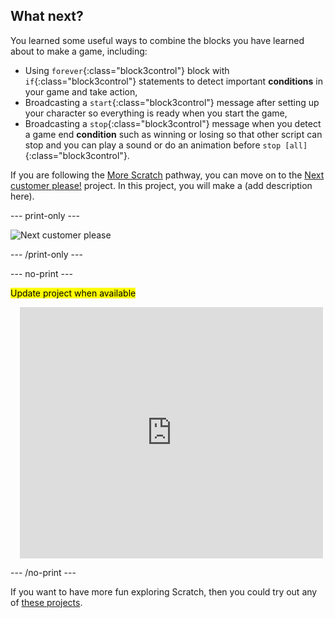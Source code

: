 ## What next?

You learned some useful ways to combine the blocks you have learned about to make a game, including:
+ Using `forever`{:class="block3control"} block with `if`{:class="block3control"} statements to detect important **conditions** in your game and take action,
+ Broadcasting a `start`{:class="block3control"} message after setting up your character so everything is ready when you start the game,
+ Broadcasting a `stop`{:class="block3control"} message when you detect a game end **condition** such as winning or losing so that other script can stop and you can play a sound or do an animation before `stop [all]`{:class="block3control"}.

If you are following the [More Scratch](https://projects.raspberrypi.org/en/raspberrypi/more-scratch) pathway, you can move on to the [Next customer please!](https://projects.raspberrypi.org/en/projects/next-customer-please) project. In this project, you will make a (add description here).

--- print-only ---

![Next customer please](images/next-customer-please.png)

--- /print-only ---

--- no-print ---

<mark>Update project when available</mark>
<div class="scratch-preview" style="margin-left: 15px;">
  <iframe allowtransparency="true" width="485" height="402" src="https://scratch.mit.edu/projects/embed/528696418/?autostart=false" frameborder="0"></iframe>
</div>

--- /no-print ---

If you want to have more fun exploring Scratch, then you could try out any of [these projects](https://projects.raspberrypi.org/en/projects?software%5B%5D=scratch&curriculum%5B%5D=%201).
